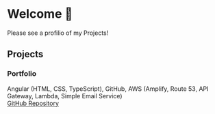 # Welcome 👋

Please see a profilio of my Projects!

## Projects

### Portfolio
Angular (HTML, CSS, TypeScript), GitHub, AWS (Amplify, Route 53, API Gateway, Lambda, Simple Email Service)</br>
<a href="https://github.com/chris-royall/portfolio">GitHub Repository</a></br>

